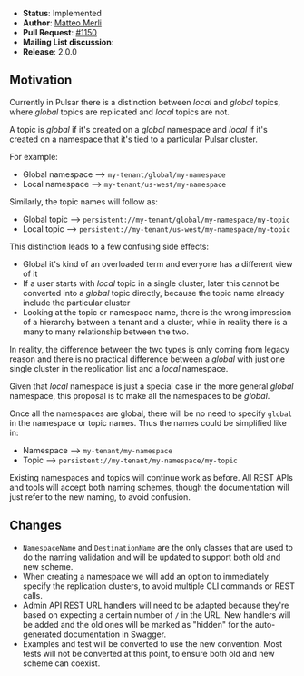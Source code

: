 

* **Status**: Implemented
* **Author**: [Matteo Merli](https://github.com/merlimat)
* **Pull Request**: [#1150](https://github.com/apache/incubator-pulsar/pull/1150)
* **Mailing List discussion**:
* **Release**: 2.0.0


## Motivation

Currently in Pulsar there is a distinction between *local* and *global* topics,
where *global* topics are replicated and *local* topics are not.

A topic is *global* if it's created on a *global* namespace and *local* if it's
created on a namespace that it's tied to a particular Pulsar cluster.

For example:
 * Global namespace --> `my-tenant/global/my-namespace`
 * Local namespace --> `my-tenant/us-west/my-namespace`

Similarly, the topic names will follow as:

* Global topic --> `persistent://my-tenant/global/my-namespace/my-topic`
* Local topic --> `persistent://my-tenant/us-west/my-namespace/my-topic`

This distinction leads to a few confusing side effects:

 * Global it's kind of an overloaded term and everyone has a different view of it
 * If a user starts with *local* topic in a single cluster, later this cannot
   be converted into a *global* topic directly, because the topic name already
   include the particular cluster
 * Looking at the topic or namespace name, there is the wrong impression of
   a hierarchy between a tenant and a cluster, while in reality there is a
   many to many relationship between the two.

In reality, the difference between the two types is only coming from legacy
reason and there is no practical difference between a *global* with just
one single cluster in the replication list and a *local* namespace.

Given that *local* namespace is just a special case in the more general
*global* namespace, this proposal is to make all the namespaces to be
*global*.

Once all the namespaces are global, there will be no need to specify `global`
in the namespace or topic names. Thus the names could be simplified like in:

 * Namespace --> `my-tenant/my-namespace`
 * Topic --> `persistent://my-tenant/my-namespace/my-topic`

Existing namespaces and topics will continue work as before. All REST APIs and
tools will accept both naming schemes, though the documentation will just
refer to the new naming, to avoid confusion.


## Changes

 * `NamespaceName` and `DestinationName` are the only classes that are used to
    do the naming validation and will be updated to support both old and new
    scheme.
 * When creating a namespace we will add an option to immediately specify
   the replication clusters, to avoid multiple CLI commands or REST calls.
 * Admin API REST URL handlers will need to be adapted because they're based
   on expecting a certain number of `/` in the URL. New handlers will be added
   and the old ones will be marked as "hidden" for the auto-generated
   documentation in Swagger.
 * Examples and test will be converted to use the new convention. Most tests
   will not be converted at this point, to ensure both old and new scheme
   can coexist.
